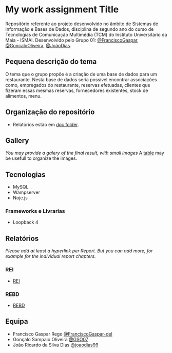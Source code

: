 # My work assignment Title

Repositório referente ao projeto desenvolvido no âmbito de Sistemas de Informação e Bases de Dados, disciplina de segundo ano do curso de Tecnologias de Comunicação Multimédia (TCM) do Instituto Universitário da Maia - ISMAI. Desenvolvido pelo Grupo 01: [@FranciscoGaspar](https://github.com/FranciscoGaspar-del), [@GoncaloOliveira](https://github.com/GSO07), [@JoãoDias](https://github.com/joaodias99).

## Pequena descrição do tema

O tema que o grupo propõe é a criação de uma base de dados para um restaurante. Nesta base de dados seria possível encontrar associações como, empregados do restaurante, reservas efetuadas, clientes que fizeram essas mesmas reservas, fornecedores existentes, stock de alimentos, menu.

## Organização do repositório

* Relatórios estão em [doc folder](doc/).

## Gallery

_You may provide a galery of the final result, with small images_
A [table](https://www.markdownguide.org/extended-syntax/#tables) may be usefull to organize the images.

## Tecnologias

* MySQL
* Wampserver
* Noje.js

### Frameworks e Livrarias

* Loopback 4

## Relatórios
_Please add at least a hyperlink per Report. But you can add more, for example for the individual report chapters._

### REI
* [REI](doc/rei/rei00.md)
### REBD 
* [REBD](doc/rebd/rebd00.md)

## Equipa
* Francisco Gaspar Rego [@FranciscoGaspar-del](https://github.com/FranciscoGaspar-del)
* Gonçalo Sampaio Oliveira [@GSO07](https://github.com/GSO07)
* João Ricardo da Silva Dias [@joaodias99](https://github.com/joaodias99)
